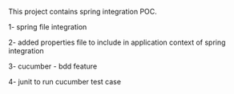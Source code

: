 This project contains spring integration POC.

1- spring file integration

2- added properties file to include in application context of spring integration

3- cucumber - bdd feature

4- junit to run cucumber test case


